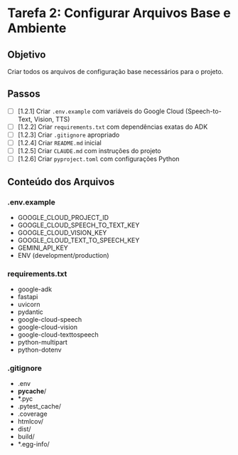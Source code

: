 # Tarefa 2: Configurar Arquivos Base e Ambiente

## Objetivo
Criar todos os arquivos de configuração base necessários para o projeto.

## Passos

- [ ] [1.2.1] Criar `.env.example` com variáveis do Google Cloud (Speech-to-Text, Vision, TTS)
- [ ] [1.2.2] Criar `requirements.txt` com dependências exatas do ADK
- [ ] [1.2.3] Criar `.gitignore` apropriado
- [ ] [1.2.4] Criar `README.md` inicial
- [ ] [1.2.5] Criar `CLAUDE.md` com instruções do projeto
- [ ] [1.2.6] Criar `pyproject.toml` com configurações Python

## Conteúdo dos Arquivos

### .env.example
- GOOGLE_CLOUD_PROJECT_ID
- GOOGLE_CLOUD_SPEECH_TO_TEXT_KEY
- GOOGLE_CLOUD_VISION_KEY
- GOOGLE_CLOUD_TEXT_TO_SPEECH_KEY
- GEMINI_API_KEY
- ENV (development/production)

### requirements.txt
- google-adk
- fastapi
- uvicorn
- pydantic
- google-cloud-speech
- google-cloud-vision
- google-cloud-texttospeech
- python-multipart
- python-dotenv

### .gitignore
- .env
- __pycache__/
- *.pyc
- .pytest_cache/
- .coverage
- htmlcov/
- dist/
- build/
- *.egg-info/